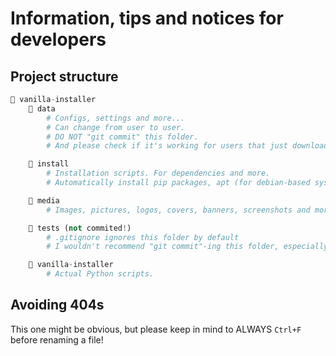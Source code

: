 # Information, tips and notices for developers
## Project structure
```py
📂 vanilla-installer
    📂 data
        # Configs, settings and more...
        # Can change from user to user.
        # DO NOT "git commit" this folder.
        # And please check if it's working for users that just downloaded VanillaInstaller! 

    📂 install
        # Installation scripts. For dependencies and more.
        # Automatically install pip packages, apt (for debian-based systems)

    📂 media
        # Images, pictures, logos, covers, banners, screenshots and more

    📂 tests (not commited!)
        # .gitignore ignores this folder by default
        # I wouldn't recommend "git commit"-ing this folder, especially if there isn't any code which could be useful for other developers and contributors.

    📂 vanilla-installer
        # Actual Python scripts.

```

## Avoiding 404s
This one might be obvious, but please keep in mind to ALWAYS `Ctrl+F` before renaming a file!
